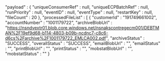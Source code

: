 "payload" : {
    "uniqueConsumerRef" : null,
    "uniqueECPBatchRef" : null,
    "runPriority" : null,
    "eventID" : null,
    "eventType" : null,
    "restartKey" : null,
    "fileCount" : 20
  },
  "processedFileList" : [ {
    "customerId" : "191749661002",
    "accountNumber" : "1001179722",
    "archiveBlobUrl" : "https://nsndvextr01.blob.core.windows.net/nsnakscontregecm001/DEBTMAN%2F19ef9d68-b114-4803-b09b-ncdnc7-c8c6-d6cs%2Farchive%2F1001179722_EMLCA002.pdf",
    "archiveStatus" : "SUCCESS",
    "overallStatus" : "SUCCESS",
    "emailBlobUrl" : "",
    "emailStatus" : "",
    "printBlobUrl" : "",
    "printStatus" : "",
    "mobstatBlobUrl" : "",
    "mobstatStatus" : ""
  }
